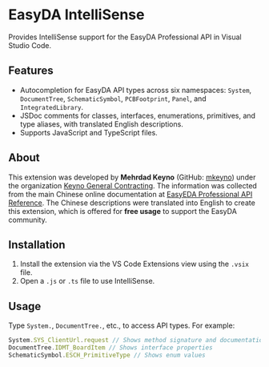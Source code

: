 # EasyDA IntelliSense

Provides IntelliSense support for the EasyDA Professional API in Visual Studio Code.

## Features

- Autocompletion for EasyDA API types across six namespaces: `System`, `DocumentTree`, `SchematicSymbol`, `PCBFootprint`, `Panel`, and `IntegratedLibrary`.
- JSDoc comments for classes, interfaces, enumerations, primitives, and type aliases, with translated English descriptions.
- Supports JavaScript and TypeScript files.

## About

This extension was developed by **Mehrdad Keyno** (GitHub: [mkeyno](https://github.com/mkeyno)) under the organization [Keyno General Contracting](https://www.keyno-gc.co.nz). The information was collected from the main Chinese online documentation at [EasyEDA Professional API Reference](https://prodocs.easyeda.com/en/api/reference/). The Chinese descriptions were translated into English to create this extension, which is offered for **free usage** to support the EasyDA community.

## Installation

1. Install the extension via the VS Code Extensions view using the `.vsix` file.
2. Open a `.js` or `.ts` file to use IntelliSense.

## Usage

Type `System.`, `DocumentTree.`, etc., to access API types. For example:

```javascript
System.SYS_ClientUrl.request // Shows method signature and documentation
DocumentTree.IDMT_BoardItem // Shows interface properties
SchematicSymbol.ESCH_PrimitiveType // Shows enum values